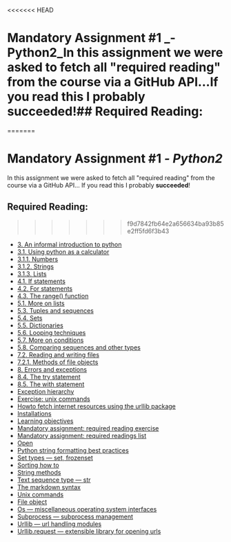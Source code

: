 <<<<<<< HEAD
# Mandatory Assignment #1 _- Python2_In this assignment we were asked to fetch all "required reading" from the course via a GitHub API...If you read this I probably **succeeded**!## Required Reading: 
=======
# Mandatory Assignment #1 _- Python2_ 
In this assignment we were asked to fetch all "required reading" from the course via a GitHub API...
If you read this I probably **succeeded**!
## Required Reading: 
>>>>>>> f9d7842fb64e2a656634ba93b85e2ff5fd6f3b43
* [3. An informal introduction to python](https://docs.python.org/3.7/tutorial/introduction.html#an-informal-introduction-to-python)
* [3.1. Using python as a calculator](https://docs.python.org/3.7/tutorial/introduction.html#using-python-as-a-calculator)
* [3.1.1. Numbers](https://docs.python.org/3.7/tutorial/introduction.html#numbers)
* [3.1.2. Strings](https://docs.python.org/3.7/tutorial/introduction.html#strings)
* [3.1.3. Lists](https://docs.python.org/3/tutorial/introduction.html#lists)
* [4.1. If statements](https://docs.python.org/3/tutorial/controlflow.html#if-statements)
* [4.2. For statements](https://docs.python.org/3/tutorial/controlflow.html#for-statements)
* [4.3. The range() function](https://docs.python.org/3/tutorial/controlflow.html#the-range-function)
* [5.1. More on lists](https://docs.python.org/3/tutorial/datastructures.html#more-on-lists)
* [5.3. Tuples and sequences](https://docs.python.org/3/tutorial/datastructures.html#tuples-and-sequences)
* [5.4. Sets](https://docs.python.org/3/tutorial/datastructures.html#sets)
* [5.5. Dictionaries](https://docs.python.org/3/tutorial/datastructures.html#dictionaries)
* [5.6. Looping techniques](https://docs.python.org/3/tutorial/datastructures.html#looping-techniques)
* [5.7. More on conditions](https://docs.python.org/3/tutorial/datastructures.html#more-on-conditions)
* [5.8. Comparing sequences and other types](https://docs.python.org/3/tutorial/datastructures.html#comparing-sequences-and-other-types)
* [7.2. Reading and writing files](https://docs.python.org/3/tutorial/inputoutput.html#reading-and-writing-files)
* [7.2.1. Methods of file objects](https://docs.python.org/3/tutorial/inputoutput.html#methods-of-file-objects)
* [8. Errors and exceptions](https://docs.python.org/3/tutorial/errors.html)
* [8.4. The try statement](https://docs.python.org/3/reference/compound_stmts.html#the-try-statement)
* [8.5. The with statement](https://docs.python.org/3/reference/compound_stmts.html#the-with-statement)
* [Exception hierarchy](https://docs.python.org/3/library/exceptions.html#exception-hierarchy)
* [Exercise: unix commands](/exercises/unix_commands.md)
* [Howto fetch internet resources using the urllib package](https://docs.python.org/3/howto/urllib2.html)
* [Installations](/other_materials/installation.md)
* [Learning objectives](/other_materials/learning_objectives.md)
* [Mandatory assignment: required reading exercise](https://github.com/python-elective-1-spring-2019/lesson-07-required-reading-exercise/blob/master/exercises/readme.md)
* [Mandatory assignment: required readings list](https://github.com/python-elective-1-spring-2019/lesson-07-required-reading-exercise/tree/master/exercises)
* [Open](https://docs.python.org/3/library/functions.html#open)
* [Python string formatting best practices](https://realpython.com/python-string-formatting/)
* [Set types — set, frozenset](https://docs.python.org/3/library/stdtypes.html#set-types-set-frozenset)
* [Sorting how to](https://docs.python.org/3/howto/sorting.html#sorting-how-to)
* [String methods](https://docs.python.org/3.7/library/stdtypes.html#string-methods)
* [Text sequence type — str](https://docs.python.org/3.7/library/stdtypes.html#text-sequence-type-str)
* [The markdown syntax](other_materials/markdown.md)
* [Unix commands](/other_materials/unix_commands.md)
* [File object](https://docs.python.org/3/glossary.html#term-file-object)
* [Os — miscellaneous operating system interfaces](https://docs.python.org/3/library/os.html)
* [Subprocess — subprocess management](https://docs.python.org/3.7/library/subprocess.html#module-subprocess)
* [Urllib — url handling modules](https://docs.python.org/3/library/urllib.html#module-urllib)
* [Urllib.request — extensible library for opening urls](https://docs.python.org/3/library/urllib.request.html#module-urllib.request)

